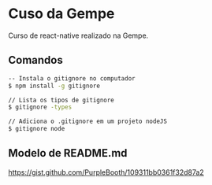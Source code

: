 # Cuso da Gempe

Curso de react-native realizado na Gempe.

## Comandos

```cmd
-- Instala o gitignore no computador
$ npm install -g gitignore

// Lista os tipos de gitignore
$ gitignore -types

// Adiciona o .gitignore em um projeto nodeJS 
$ gitignore node
```

## Modelo de README.md

https://gist.github.com/PurpleBooth/109311bb0361f32d87a2